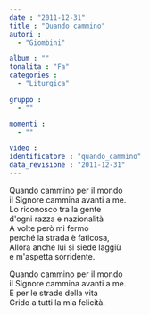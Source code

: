 ```yaml
---
date : "2011-12-31"
title : "Quando cammino"
autori : 
  - "Giombini"

album : ""
tonalita : "Fa"
categories : 
  - "Liturgica"

gruppo : 
  - ""

momenti : 
  - ""

video : 
identificatore : "quando_cammino"
data_revisione : "2011-12-31"
---
```

  
  
Quando cammino per il mondo  
il Signore cammina avanti a me.  
Lo riconosco tra la gente  
d'ogni razza e nazionalità  
A volte però mi fermo  
perché la strada è faticosa,  
Allora anche lui si siede laggiù  
e m'aspetta sorridente.  
  
  
  
Quando cammino per il mondo  
il Signore cammina avanti a me.  
E per le strade della vita  
Grido a tutti la mia felicità.  
  
  
  
  

